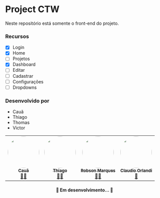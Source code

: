 # Project CTW
Neste repositório está somente o front-end do projeto.

### Recursos

- [x] Login
- [x] Home
- [ ] Projetos
- [x] Dashboard
- [ ] Editar
- [ ] Cadastrar
- [ ] Configurações
- [ ] Dropdowns

### Desenvolvido por
- Cauã
- Thiago
- Thomas
- Victor

<table>
  <tr>
    <td align="center"><a href="https://rocketseat.com.br"><img style="border-radius: 50%;" src="https://avatars.githubusercontent.com/u/80467897?v=4" width="100px;" alt=""/><br /><sub><b>Cauã</b></sub></a><br /><a href="https://rocketseat.com.br/" title="AbaKath">👨‍🚀</a></td>
    <td align="center"><a href="https://rocketseat.com.br"><img style="border-radius: 50%;" src="https://avatars.githubusercontent.com/u/51161655?s=60&v=4" width="100px;" alt=""/><br /><sub><b>Thiago</b></sub></a><br /><a href="https://rocketseat.com.br/" title="Oufa">👨‍🚀</a></td>
    <td align="center"><a href="https://rocketseat.com.br"><img style="border-radius: 50%;" src="https://avatars2.githubusercontent.com/u/861751?s=460&v=4" width="100px;" alt=""/><br /><sub><b>Robson Marques</b></sub></a><br /><a href="https://rocketseat.com.br/" title="Rocketseat">👨‍🚀</a></td>
    <td align="center"><a href="https://rocketseat.com.br"><img style="border-radius: 50%;" src="https://avatars3.githubusercontent.com/u/16831337?s=460&v=4" width="100px;" alt=""/><br /><sub><b>Claudio Orlandi</b></sub></a><br /><a href="https://rocketseat.com.br/" title="Rocketseat">🚀</a></td>
  </tr>
</table>



<h4 align="center">🚧  Em desenvolvimento...  🚧</h4>




